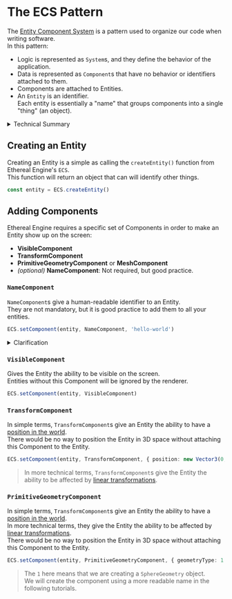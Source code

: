 # The ECS Pattern
The [Entity Component System](https://en.wikipedia.org/wiki/Entity_component_system) is a pattern used to organize our code when writing software.  
In this pattern:
- Logic is represented as `System`s, and they define the behavior of the application.
- Data is represented as `Component`s that have no behavior or identifiers attached to them.
- Components are attached to Entities.
- An `Entity` is an identifier.  
  Each entity is essentially a "name" that groups components into a single "thing" (an object).

<details>
<summary>Technical Summary</summary>
<div>
The ECS pattern represents [Objects](https://en.wikipedia.org/wiki/Object_(computer_science)) by attaching Components (data) to an Entity (identifiers) without behavior.  
The behavior of the application is then controlled by having separate Systems (logic) that process that data.  
Systems don't need to know where that data is coming from. They only know what data is stored in the Components that they can operate on.
</div>
</details>


## Creating an Entity
Creating an Entity is a simple as calling the `createEntity()` function from Ethereal Engine's `ECS`.  
This function will return an object that can will identify other things.
```ts
const entity = ECS.createEntity()
```

## Adding Components
Ethereal Engine requires a specific set of Components in order to make an Entity show up on the screen:
- **VisibleComponent**
- **TransformComponent**
- **PrimitiveGeometryComponent** or **MeshComponent**
- _(optional)_ **NameComponent**: Not required, but good practice.

### `NameComponent`
`NameComponent`s give a human-readable identifier to an Entity.  
They are not mandatory, but it is good practice to add them to all your entities.  
```ts
ECS.setComponent(entity, NameComponent, 'hello-world')
```
<details className="bg-neutral-900">
<summary>Clarification</summary>
<div>
We said that an entity is just a "name" for a "thing", but we are also giving that "name" a `NameComponent`.  
Every Entity represents its "name" as an [UUID](https://en.wikipedia.org/wiki/Universally_unique_identifier), which does not need to be human-readable.  
And `NameComponent`s give a human-readable identifier to an Entity, no matter what its internal UUID name is.  
</div>
</details>


### `VisibleComponent`
Gives the Entity the ability to be visible on the screen.  
Entities without this Component will be ignored by the renderer.
```ts
ECS.setComponent(entity, VisibleComponent)
```

### `TransformComponent`
In simple terms, `TransformComponent`s give an Entity the ability to have a [position in the world](https://en.wikipedia.org/wiki/Transformation_matrix).  
There would be no way to position the Entity in 3D space without attaching this Component to the Entity.  
```ts
ECS.setComponent(entity, TransformComponent, { position: new Vector3(0, 1, 0) })
```
> In more technical terms, `TransformComponent`s give the Entity the ability to be affected by [linear transformations](https://en.wikipedia.org/wiki/Linear_transformation).  

### `PrimitiveGeometryComponent`
In simple terms, `TransformComponent`s give an Entity the ability to have a [position in the world](https://en.wikipedia.org/wiki/Transformation_matrix).  
In more technical terms, they give the Entity the ability to be affected by [linear transformations](https://en.wikipedia.org/wiki/Linear_transformation).  
There would be no way to position the Entity in 3D space without attaching this Component to the Entity.  
```ts
ECS.setComponent(entity, PrimitiveGeometryComponent, { geometryType: 1 })
```
> The `1` here means that we are creating a `SphereGeometry` object.  
> We will create the component using a more readable name in the following tutorials.

